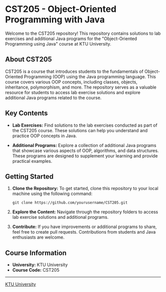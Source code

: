 # CST205 - Object-Oriented Programming with Java

Welcome to the CST205 repository! This repository contains solutions to lab exercises and additional Java programs for the "Object-Oriented Programming using Java" course at KTU University.

## About CST205

CST205 is a course that introduces students to the fundamentals of Object-Oriented Programming (OOP) using the Java programming language. This course covers various OOP concepts, including classes, objects, inheritance, polymorphism, and more. The repository serves as a valuable resource for students to access lab exercise solutions and explore additional Java programs related to the course.

## Key Contents

- **Lab Exercises:** Find solutions to the lab exercises conducted as part of the CST205 course. These solutions can help you understand and practice OOP concepts in Java.

- **Additional Programs:** Explore a collection of additional Java programs that showcase various aspects of OOP, algorithms, and data structures. These programs are designed to supplement your learning and provide practical examples.

## Getting Started

1. **Clone the Repository:** To get started, clone this repository to your local machine using the following command:
   ```
   git clone https://github.com/yourusername/CST205.git
   ```

2. **Explore the Content:** Navigate through the repository folders to access lab exercise solutions and additional programs.

3. **Contribute:** If you have improvements or additional programs to share, feel free to create pull requests. Contributions from students and Java enthusiasts are welcome.

## Course Information

- **University:** KTU University
- **Course Code:** CST205

---

[KTU University](https://www.ktu.edu.in/)
